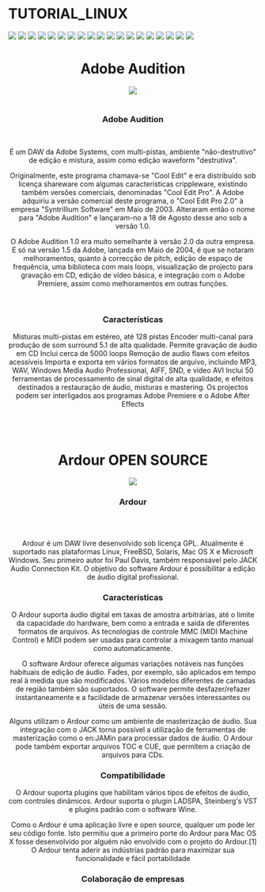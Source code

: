 # TUTORIAL_LINUX

<img src="Tutorial01.JPG">

<img src="Tutorial02.JPG">

<img src="Tutorial03.JPG">

<img src="Tutorial04.JPG">

<img src="Tutorial05.JPG">

<img src="Tutorial06.JPG">

<img src="Tutorial07.JPG">

<img src="Tutorial08.JPG">

<img src="Tutorial09.JPG">

<img src="Tutorial10.JPG">

<img src="Tutorial11.JPG">

<img src="Tutorial12.JPG">

<img src="Tutorial13.JPG">

<img src="Tutorial14.JPG">

<img src="Tutorial15.JPG">

<img src="Tutorial16.JPG">

<img src="Tutorial17.JPG">

<img src="Tutorial18.JPG">

<img src="Tutorial19.JPG">

<h1><center>Adobe Audition</center></h1>

<center><img src="audition_1400_800.png"><br><br></center>

<center><h3>Adobe Audition</h3><br><center>
<center><p>É um DAW da Adobe Systems, com multi-pistas, ambiente "não-destrutivo" de edição e mistura, assim como edição waveform "destrutiva".

Originalmente, este programa chamava-se "Cool Edit" e era distribuído sob licença shareware com algumas características crippleware, existindo também versões comerciais, denominadas "Cool Edit Pro". A Adobe adquiriu a versão comercial deste programa, o "Cool Edit Pro 2.0" à empresa "Syntrillium Software" em Maio de 2003. Alteraram então o nome para "Adobe Audition" e lançaram-no a 18 de Agosto desse ano sob a versão 1.0.

O Adobe Audition 1.0 era muito semelhante à versão 2.0 da outra empresa. E só na versão 1.5 da Adobe, lançada em Maio de 2004, é que se notaram melhoramentos, quanto à correcção de pitch, edição de espaço de frequência, uma biblioteca com mais loops, visualização de projecto para gravação em CD, edição de vídeo básica, e integração com o Adobe Premiere, assim como melhoramentos em outras funções.
</p></center><br>

<h3>Características</h3>
<center><p>Misturas multi-pistas em estéreo, até 128 pistas
Encoder multi-canal para produção de som surround 5.1 de alta qualidade.
Permite gravação de áudio em CD
Inclui cerca de 5000 loops
Remoção de audio flaws com efeitos acessíveis
Importa e exporta em vários formatos de arquivo, incluindo MP3, WAV, Windows Media Audio Professional, AIFF, SND, e vídeo AVI
Inclui 50 ferramentas de processamento de sinal digital de alta qualidade, e efeitos destinados a restauração de áudio, misturas e mastering.
Os projectos podem ser interligados aos programas Adobe Premiere e o Adobe After Effects</p><center><br><br>


  <h1><center>Ardour OPEN SOURCE</center></h1>

<center><img src="mixer4.png"></center>
  
  <h3>Ardour</h3><br><br>
  <center><p>Ardour é um DAW livre desenvolvido sob licença GPL. Atualmente é suportado nas plataformas Linux, FreeBSD, Solaris, Mac OS X e Microsoft Windows. Seu primeiro autor foi Paul Davis, também responsável pelo JACK Audio Connection Kit. O objetivo do software Ardour é possibilitar a edição de áudio digital profissional.</p></center>

<h3>Características</h3>

  <center><p>O Ardour suporta áudio digital em taxas de amostra arbitrárias, até o limite da capacidade do hardware, bem como a entrada e saída de diferentes formatos de arquivos. As tecnologias de controle MMC (MIDI Machine Control) e MIDI podem ser usadas para controlar a mixagem tanto manual como automaticamente.

O software Ardour oferece algumas variações notáveis nas funções habituais de edição de áudio. Fades, por exemplo, são aplicados em tempo real à medida que são modificados. Vários modelos diferentes de camadas de região também são suportados. O software permite desfazer/refazer instantaneamente e a facilidade de armazenar versões interessantes ou úteis de uma sessão.

Alguns utilizam o Ardour como um ambiente de masterização de áudio. Sua integração com o JACK torna possível a utilização de ferramentas de masterização como o en:JAMin para processar dados de áudio. O Ardour pode também exportar arquivos TOC e CUE, que permitem a criação de arquivos para CDs.</p></center>


<h3>Compatibilidade</h3>
  <center><p>O Ardour suporta plugins que habilitam vários tipos de efeitos de áudio, com controles dinâmicos. Ardour suporta o plugin LADSPA, Steinberg's VST e plugins padrão com o software Wine.

Como o Ardour é uma aplicação livre e open source, qualquer um pode ler seu código fonte. Isto permitiu que a primeiro porte do Ardour para Mac OS X fosse desenvolvido por alguém não envolvido com o projeto do Ardour.[1] O Ardour tenta aderir as indústrias padrão para maximizar sua funcionalidade e fácil portabilidade</p></center>


<h3>Colaboração de empresas</h3>
</p>


